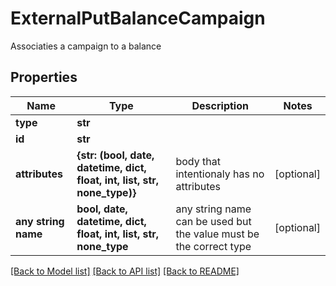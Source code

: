 # ExternalPutBalanceCampaign

Associaties a campaign to a balance

## Properties
Name | Type | Description | Notes
------------ | ------------- | ------------- | -------------
**type** | **str** |  | 
**id** | **str** |  | 
**attributes** | **{str: (bool, date, datetime, dict, float, int, list, str, none_type)}** | body that intentionaly has no attributes | [optional] 
**any string name** | **bool, date, datetime, dict, float, int, list, str, none_type** | any string name can be used but the value must be the correct type | [optional]

[[Back to Model list]](../README.md#documentation-for-models) [[Back to API list]](../README.md#documentation-for-api-endpoints) [[Back to README]](../README.md)


